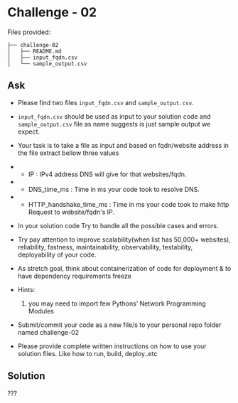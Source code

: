 # Challenge - 02

Files provided:
```
├── challenge-02
│   ├── README.md
│   ├── input_fqdn.csv
│   └── sample_output.csv
```


## Ask
- Please find two files `input_fqdn.csv` and `sample_output.csv`. 
- `input_fqdn.csv` should be used as input to your solution code and `sample_output.csv` file as name suggests is just sample output we expect.

- Your task is to take a file as input and based on fqdn/website address in the file extract bellow three values
- - IP : IPv4 address DNS will give for that websites/fqdn. 
- - DNS_time_ms : Time in ms your code took to resolve DNS.
- - HTTP_handshake_time_ms : Time in ms your code took to make http Request to website/fqdn's IP. 

- In your solution code Try to handle all the possible cases and errors. 

- Try pay attention to improve scalability(when list has 50,000+ websites), reliability, fastness, maintainability, observability, testability, deployability of your code.

- As stretch goal, think about containerization of code for deployment & to have dependency requirements freeze

- Hints:
  1) you may need to import few Pythons’ Network Programming Modules

- Submit/commit your code as a new file/s to your personal repo folder named challenge-02

- Please provide complete written instructions on how to use your solution files. Like how to run, build, deploy..etc

## Solution 
???

